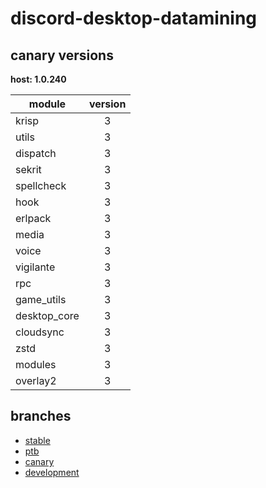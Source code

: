 # discord-desktop-datamining

## canary versions

**host: 1.0.240**

| module | version |
| ------ | :-----: |
| krisp | 3 |
| utils | 3 |
| dispatch | 3 |
| sekrit | 3 |
| spellcheck | 3 |
| hook | 3 |
| erlpack | 3 |
| media | 3 |
| voice | 3 |
| vigilante | 3 |
| rpc | 3 |
| game_utils | 3 |
| desktop_core | 3 |
| cloudsync | 3 |
| zstd | 3 |
| modules | 3 |
| overlay2 | 3 |

## branches

- [stable](https://github.com/OpenAsar/discord-desktop-datamining/tree/stable)
- [ptb](https://github.com/OpenAsar/discord-desktop-datamining/tree/ptb)
- [canary](https://github.com/OpenAsar/discord-desktop-datamining/tree/canary)
- [development](https://github.com/OpenAsar/discord-desktop-datamining/tree/development)